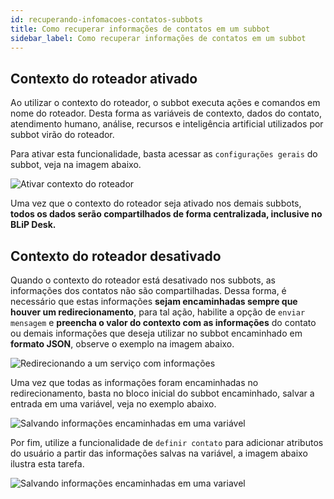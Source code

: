 ```yaml
---
id: recuperando-infomacoes-contatos-subbots
title: Como recuperar informações de contatos em um subbot
sidebar_label: Como recuperar informações de contatos em um subbot
---
```




## Contexto do roteador ativado 
Ao utilizar o contexto do roteador, o subbot executa ações e comandos em nome do roteador. Desta forma as variáveis de contexto, dados do contato, atendimento humano, análise, recursos e inteligência artificial utilizados por subbot virão do roteador.

Para ativar esta funcionalidade, basta acessar as `configurações gerais` do subbot, veja na imagem abaixo.


![Ativar contexto do roteador](/img/router/recuperando-infomacoes-contatos-subbots-1.png)

Uma vez que o contexto do roteador seja ativado nos demais subbots, **todos os dados serão compartilhados de forma centralizada, inclusive no BLiP Desk.**

## Contexto do roteador desativado

Quando o contexto do roteador está desativado nos subbots, as informações dos contatos não são compartilhadas. Dessa forma, é necessário que estas informações **sejam encaminhadas sempre que houver um redirecionamento**, para tal ação, habilite a opção de `enviar mensagem` e **preencha o valor do contexto com as informações** do contato ou demais informações que deseja utilizar no subbot encaminhado em **formato JSON**, observe o exemplo na imagem abaixo.

![Redirecionando a um serviço com informações](/img/router/recuperando-infomacoes-contatos-subbots-2.png)


Uma vez que todas as informações foram encaminhadas no redirecionamento, basta no bloco inicial do subbot encaminhado, salvar a entrada em uma variável, veja no exemplo abaixo.

![Salvando informações encaminhadas em uma variável](/img/router/recuperando-infomacoes-contatos-subbots-3.png)

Por fim, utilize a funcionalidade de `definir contato` para adicionar atributos do usuário a partir das informações salvas na variável, a imagem abaixo ilustra esta tarefa.

![Salvando informações encaminhadas em uma variavel](/img/router/recuperando-infomacoes-contatos-subbots-4.png)